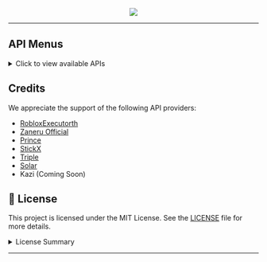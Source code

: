 
<p align="center">
  <a href="https://star-history.com/#4levy/Executor-Key-Bypass-Discord-Bot &Tips-Discord/Cwelium&Date&theme=dark">
    <img src="https://api.star-history.com/svg?repos=4levy/Executor-Key-Bypass-Discord-Bot&type=Date&theme=dark"">
  </a>
</p>

---

## API Menus

<details>
<summary>Click to view available APIs</summary>

| API | Description |
|-----|-------------|
| RobloxExecutorth | ![RobloxExecutorth API Menu](![image](https://github.com/user-attachments/assets/5b3ecf72-6973-41d2-83f9-adf7e38c6c3d)) |
| Zaneru | ![Zaneru API Menu](https://github.com/user-attachments/assets/ac2025df-ce06-4bff-91c7-12e9cdd13770) |
| Prince | ![Prince API Menu](https://github.com/user-attachments/assets/4a79f99e-ee49-40d6-baeb-f3bec52161f6) |
| XKeybypass | ![Xkeybypass API Menu](https://github.com/user-attachments/assets/d0dcfbd3-5b10-4de6-85f1-900886a7e451) |
| Triple | ![Triple API MENU](https://github.com/user-attachments/assets/f5b33c0f-dbcc-4904-a10d-b21b0cbf25b1) |
| Kazi | ![Kazi API MENU](https://github.com/user-attachments/assets/87f32f77-0b2c-4e31-a6b2-31b6f79435f4) |
| Solar | ![Solar API MENU](https://github.com/user-attachments/assets/df5fe3bc-5151-4a27-b1df-cab2a7cf716b) |

</details>

## Credits

We appreciate the support of the following API providers:

- [RobloxExecutorth](https://discord.gg/T8ssT6TXKz)
- [Zaneru Official](https://discord.gg/n9tj34TpC7)
- [Prince](https://discord.gg/JdfNG6bEQn)
- [StickX](https://discord.gg/WX5GTAs4GG)
- [Triple](https://discord.gg/pcvm4UXfMR)
- [Solar](https://discord.gg/YqTkZGe3Eu)
- Kazi (Coming Soon)

## 📜 License

This project is licensed under the MIT License. See the [LICENSE](LICENSE) file for more details.

<details>
<summary>License Summary</summary>

### English

#### ✅ Permissions
- Commercial use
- Modification
- Distribution
- Private use

#### ❌ Limitations
- No liability (except in cases of gross negligence or intentional misconduct)
- No warranty

#### ⚠️ Conditions
- License and copyright notice must be included

### Thai

#### ✅ สิทธิ์การใช้งาน
- การใช้งานเชิงพาณิชย์
- การแก้ไข
- การแจกจ่าย
- การใช้งานส่วนตัว

#### ❌ ข้อจำกัด
- ไม่มีความรับผิดชอบ (ยกเว้นในกรณีของความประมาทเลินเล่ออย่างร้ายแรงหรือเจตนาทำให้เกิดความเสียหาย)
- ไม่มีการรับประกัน

#### ⚠️ เงื่อนไข
- ต้องระบุลิขสิทธิ์และใบอนุญาต

</details>

---
